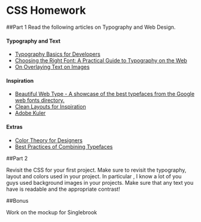 # CSS Homework

##Part 1
Read the following articles on Typography and Web Design.

#### Typography and Text
* [Typography Basics for Developers](http://webdesign.tutsplus.com/articles/typography-basics-for-developers--webdesign-14025)
* [Choosing the Right Font: A Practical Guide to Typography on the Web](http://webdesign.tutsplus.com/articles/choosing-the-right-font-a-practical-guide-to-typography-on-the-web/)
* [On Overlaying Text on Images](http://inspectelement.com/articles/overlaying-text-on-images-what-you-need-to-consider/) 

#### Inspiration
* [Beautiful Web Type - A showcase of the best typefaces from the Google web fonts directory.](http://hellohappy.org/beautiful-web-type/)
* [Clean Layouts for Inspiration](http://webdesignledger.com/inspiration/21-clean-web-design-layouts)
* [Adobe Kuler](https://kuler.adobe.com/)

#### Extras
* [Color Theory for Designers](http://www.smashingmagazine.com/2010/01/28/color-theory-for-designers-part-1-the-meaning-of-color/)
* [Best Practices of Combining Typefaces](http://www.smashingmagazine.com/2010/11/04/best-practices-of-combining-typefaces/)

##Part 2

Revisit the CSS for your first project.  Make sure to revisit the typography, layout and colors used in your project. In particular , I know a lot of you guys used background images in your projects. Make sure that any text you have is readable and the appropriate contrast!

##Bonus

Work on the mockup for Singlebrook